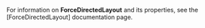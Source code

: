 For information on **ForceDirectedLayout** and its properties, see the [ForceDirectedLayout] documentation page.
